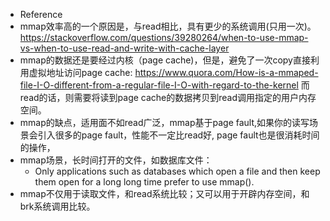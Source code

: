 * Reference
* mmap效率高的一个原因是，与read相比，具有更少的系统调用(只用一次)。https://stackoverflow.com/questions/39280264/when-to-use-mmap-vs-when-to-use-read-and-write-with-cache-layer
* mmap的数据还是要经过内核（page cache)，但是，避免了一次copy直接利用虚拟地址访问page cache: https://www.quora.com/How-is-a-mmaped-file-I-O-different-from-a-regular-file-I-O-with-regard-to-the-kernel 而read的话，则需要将读到page cache的数据拷贝到read调用指定的用户内存空间。
* mmap的缺点，适用面不如read广泛，mmap基于page fault,如果你的读写场景会引入很多的page fault，性能不一定比read好, page fault也是很消耗时间的操作，
* mmap场景，长时间打开的文件，如数据库文件：
  * Only applications such as databases which open a file and then keep them open for a long long time prefer to use mmap().
* mmap不仅用于读取文件，和read系统比较；又可以用于开辟内存空间，和brk系统调用比较。
